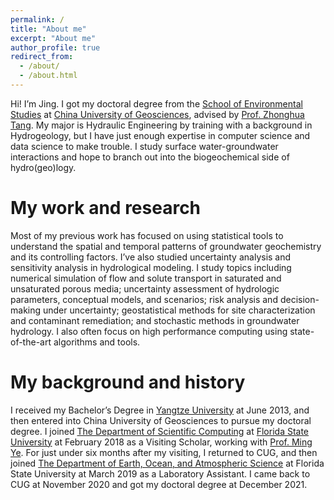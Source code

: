 ```yaml
---
permalink: /
title: "About me"
excerpt: "About me"
author_profile: true
redirect_from: 
  - /about/
  - /about.html
---
```


Hi! I’m Jing. I got my doctoral degree from the [School of Environmental Studies](https://ses.cug.edu.cn/) at [China University of Geosciences](https://www.cug.edu.cn/), advised by [Prof. Zhonghua Tang](https://ses.cug.edu.cn/info/1124/1787.htm). My major is Hydraulic Engineering by training with a background in  Hydrogeology, but I have just enough expertise in computer science and data science to make trouble.  I study surface water-groundwater interactions and hope to branch out into the biogeochemical side of hydro(geo)logy. 

My work and research
======
Most of my previous work has focused on using statistical tools to understand the spatial and temporal patterns of groundwater geochemistry and its controlling factors. I’ve also studied uncertainty analysis and sensitivity analysis in hydrological modeling. I study topics including numerical simulation of flow and solute transport in saturated and unsaturated porous media; uncertainty assessment of hydrologic parameters, conceptual models, and scenarios; risk analysis and decision-making under uncertainty;
geostatistical methods for site characterization and contaminant remediation; and stochastic methods in groundwater hydrology. I also often focus on high performance computing using state-of-the-art algorithms and tools.

My background and history
======
I received my Bachelor’s Degree in [Yangtze University](http://yangtzeu.edu.cn/) at June 2013, and then entered into China University of Geosciences to pursue my doctoral degree. I joined [The Department of Scientific Computing](https://www.sc.fsu.edu/) at [Florida State University](https://www.fsu.edu/) at February 2018 as a Visiting Scholar, working with [Prof. Ming Ye](https://people.sc.fsu.edu/~mye/). For just under six months after my visiting, I returned to CUG, and then joined [The Department of Earth, Ocean, and Atmospheric Science](https://www.eoas.fsu.edu/) at Florida State University at March 2019 as a Laboratory Assistant. I came back to CUG at November 2020 and got my doctoral degree at December 2021.
